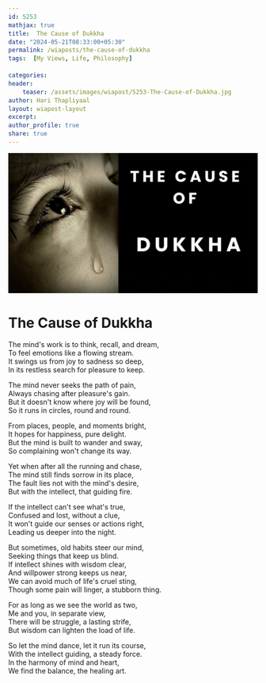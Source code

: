 ```yaml
---        
id: 5253       
mathjax: true        
title:  The Cause of Dukkha          
date: "2024-05-21T08:33:00+05:30"        
permalink: /wiaposts/the-cause-of-dukkha        
tags:  [My Views, Life, Philosophy]         
        
categories:        
header:        
    teaser: /assets/images/wiapost/5253-The-Cause-of-Dukkha.jpg        
author: Hari Thapliyaal        
layout: wiapost-layout
excerpt:        
author_profile: true        
share: true        
---   
```


![](/assets/images/wiapost/5253-The-Cause-of-Dukkha.jpg)

# The Cause of Dukkha

The mind's work is to think, recall, and dream,  
To feel emotions like a flowing stream.  
It swings us from joy to sadness so deep,  
In its restless search for pleasure to keep.

The mind never seeks the path of pain,  
Always chasing after pleasure's gain.  
But it doesn't know where joy will be found,  
So it runs in circles, round and round.

From places, people, and moments bright,  
It hopes for happiness, pure delight.  
But the mind is built to wander and sway,  
So complaining won't change its way.

Yet when after all the running and chase,  
The mind still finds sorrow in its place,  
The fault lies not with the mind's desire,  
But with the intellect, that guiding fire.

If the intellect can't see what's true,  
Confused and lost, without a clue,  
It won't guide our senses or actions right,  
Leading us deeper into the night.

But sometimes, old habits steer our mind,  
Seeking things that keep us blind.  
If intellect shines with wisdom clear,  
And willpower strong keeps us near,  
We can avoid much of life's cruel sting,  
Though some pain will linger, a stubborn thing.

For as long as we see the world as two,  
Me and you, in separate view,  
There will be struggle, a lasting strife,  
But wisdom can lighten the load of life.

So let the mind dance, let it run its course,  
With the intellect guiding, a steady force.  
In the harmony of mind and heart,  
We find the balance, the healing art.


